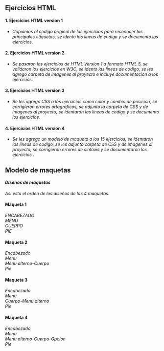## Ejercicios HTML
#### 1. Ejercicios HTML version 1 
* *Copiamos el codigo original de los ejercicios para reconocer las principales etiquetas, se idento las lineas de codigo y se documento los ejercicios.*
#### 2. Ejercicios HTML version 2 
* *Se pasaron los ejercicios de HTML Version 1 a formato HTML 5, se validaron los ejercicios en W3C, se idento las lineas de codigo, se les agrego carpeta de imagenes al proyecto e incluye documentacion a los ejercicios.*
#### 3. Ejercicios HTML version 3
* *Se les agrego CSS a los ejercicios como color y cambio de posicion, se corrigieron errores ortograficos, se adjunto la carpeta de CSS y de imagenes al proyecto, se identaron las lineas de codigo y se documento los ejercicios.*
#### 4. Ejercicios HTML version 4
* *Se les agrego un modelo de maqueta a los 15 ejercicios, se identaron las lineas de codigo, se les adjunto carpeta de CSS y de imagenes al proyecto, se corrigieron errores de sintaxis y se documentaron los ejercicios .*
## Modelo de maquetas
#### *Diseños de maquetas*<br/> 
 *Asi esta el orden de los diseños de las 4 maquetas:*
####  Maqueta 1
 *ENCABEZADO*<br/>
 *MENU*<br/>
 *CUERPO*<br/>
 *PIE*<br/>
 ####  Maqueta 2
 *Encabezado*<br/>
 *Menu*<br/>
 *Menu alterno-Cuerpo*<br/>
 *Pie*<br/>
 ####  Maqueta 3
 *Encabezado*<br/>
 *Menu*<br/>
 *Cuerpo-Menu alterno*<br/>
 *Pie*<br/>
  ####  Maqueta 4
  *Encabezado*<br/>
 *Menu*<br/>
 *Menu alterno-Cuerpo-Opcion*<br/>
 *Pie*<br/>

